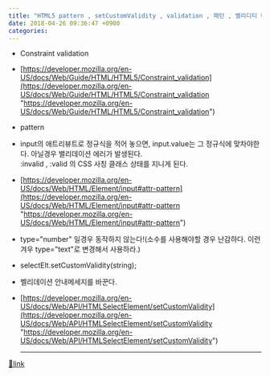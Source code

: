 ```yaml
---
title: "HTML5 pattern , setCustomValidity , validation , 패턴 , 벨리디티 메세지 커스텀  , 벨리데이션"
date: 2018-04-26 09:36:47 +0900
categories: 
---
```

  

  
- Constraint validation
- [https://developer.mozilla.org/en-US/docs/Web/Guide/HTML/HTML5/Constraint_validation](https://developer.mozilla.org/en-US/docs/Web/Guide/HTML/HTML5/Constraint_validation "https://developer.mozilla.org/en-US/docs/Web/Guide/HTML/HTML5/Constraint_validation")

- pattern
- input의 애트리뷰트로 정규식을 적어 놓으면, input.value는 그 정규식에 맞차야한다. 아닐경우 밸리데이션 에러가 발생된다.  
:invalid , :valid 의 CSS 사칭 클래스 상태를 지니게 된다.
- [https://developer.mozilla.org/en-US/docs/Web/HTML/Element/input#attr-pattern](https://developer.mozilla.org/en-US/docs/Web/HTML/Element/input#attr-pattern "https://developer.mozilla.org/en-US/docs/Web/HTML/Element/input#attr-pattern")
- type="number" 일경우 동작하지 않는다!(소수를 사용해야할 경우 난감하다. 이런 겨우 type="text"로 변경해서 사용하라.)

- selectElt.setCustomValidity(string);
- 벨리데이션 안내메세지를 바꾼다.

- [https://developer.mozilla.org/en-US/docs/Web/API/HTMLSelectElement/setCustomValidity](https://developer.mozilla.org/en-US/docs/Web/API/HTMLSelectElement/setCustomValidity "https://developer.mozilla.org/en-US/docs/Web/API/HTMLSelectElement/setCustomValidity")




  ***
[🔗link](http://www.mins01.com/mh/tech/read/1154)